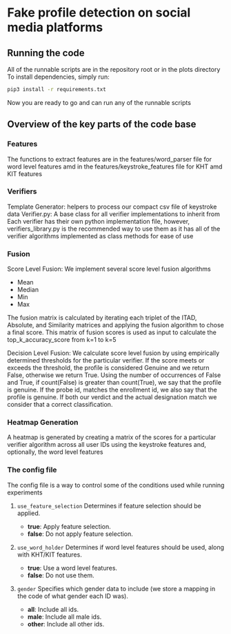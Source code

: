 # Fake profile detection on social media platforms
## Running the code
All of the runnable scripts are in the repository root or in the plots directory
To install dependencies, simply run:
```sh
pip3 install -r requirements.txt
```
Now you are ready to go and can run any of the runnable scripts

## Overview of the key parts of the code base
### Features
The functions to extract features are in the features/word_parser file for word level features amd in the features/keystroke_features file for KHT amd KIT features

### Verifiers
Template Generator: helpers to process our compact csv file of keystroke data
Verifier.py: A base class for all verifier implementations to inherit from
Each verifier has their own python implementation file, however, verifiers_library.py is the recommended way to use them
as it has all of the verifier algorithms implemented as class methods for ease of use

### Fusion
Score Level Fusion: We implement several score level fusion algorithms
- Mean 
- Median
- Min
- Max

The fusion matrix is calculated by iterating each triplet of the ITAD, Absolute, and Similarity matrices and applying the fusion algorithm to chose a final score. This matrix of fusion scores is used as input to calculate the top_k_accuracy_score from k=1 to k=5

Decision Level Fusion: We calculate score level fusion by using empirically determined thresholds for the particular verifier. If the score meets or exceeds the threshold, the profile is considered Genuine and we return False, otherwise we return True. Using the number of occurrences of False and True, if count(False) is greater than count(True), we say that the profile is genuine. If the probe id, matches the enrollment id, we also say that the profile is genuine. If both our verdict and the actual designation match we consider that a correct classification. 

### Heatmap Generation
A heatmap is generated by creating a matrix of the scores for a particular verifier algorithm across all user IDs using the keystroke features and, optionally, the word level features

### The config file
The config file is a way to control some of the conditions used while running experiments
1. `use_feature_selection`
Determines if feature selection should be applied.
    - **true**: Apply feature selection.
    - **false**: Do not apply feature selection.

2. `use_word_holder`
Determines if word level features should be used, along with KHT/KIT features.
    - **true**: Use a word level features.
    - **false**: Do not use them.

3. `gender`
Specifies which gender data to include (we store a mapping in the code of what gender each ID was).
    - **all**: Include all ids.
    - **male**: Include all male ids.
    - **other**: Include all other ids.
